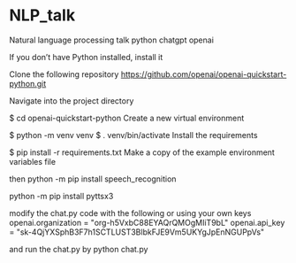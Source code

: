 # NLP_talk

Natural language processing talk python chatgpt openai





If you don’t have Python installed, install it 

Clone the following repository https://github.com/openai/openai-quickstart-python.git

Navigate into the project directory

$ cd openai-quickstart-python
Create a new virtual environment

$ python -m venv venv
$ . venv/bin/activate
Install the requirements

$ pip install -r requirements.txt
Make a copy of the example environment variables file

then 
python -m pip install speech_recognition


python -m pip install pyttsx3

modify the chat.py code with the following or using your own keys
openai.organization = "org-h5VxbC88EYAQrQMOgMIiT9bL"
openai.api_key = "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"

and run the chat.py by python chat.py

